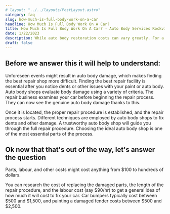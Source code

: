 ```yaml
---
# layout: "../../layouts/PostLayout.astro"
category: faq
slug: how-much-is-full-body-work-on-a-car
headline: How Much Is Full Body Work On A Car?
title: How Much Is Full Body Work On A Car? - Auto Body Services Rockville
date: 1/22/2023
description: While auto body restoration costs can vary greatly. For a good repair work, you should budget anywhere from $75 to $2,500 on average.
draft: false
---
```


## Before we answer this it will help to understand:

Unforeseen events might result in auto body damage, which makes finding the best repair shop more difficult. Finding the best repair facility is essential after you notice dents or other issues with your paint or auto body. Auto body shops evaluate body damage using a variety of criteria. The repair business examines your car before beginning the repair process. They can now see the genuine auto body damage thanks to this.

Once it is located, the proper repair procedure is established, and the repair process starts. Different techniques are employed by auto body shops to fix dents and other damage. A trustworthy auto body shop will guide you through the full repair procedure. Choosing the ideal auto body shop is one of the most essential parts of the process.

## Ok now that that's out of the way, let's answer the question

Parts, labour, and other costs might cost anything from $100 to hundreds of dollars.

You can research the cost of replacing the damaged parts, the length of the repair procedure, and the labour cost (say $90/hr) to get a general idea of how much it will cost to fix your car. Car bumpers typically cost between $500 and $1,500, and painting a damaged fender costs between $500 and $2,500.
